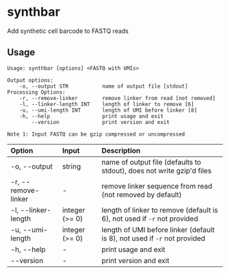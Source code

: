 # synthbar

Add synthetic cell barcode to FASTQ reads

## Usage

```
Usage: synthbar [options] <FASTQ with UMIs>

Output options:
    -o, --output STR           name of output file [stdout]
Processing Options:
    -r, --remove-linker        remove linker from read [not removed]
    -l, --linker-length INT    length of linker to remove [6]
    -u, --umi-length INT       length of UMI before linker [8]
    -h, --help                 print usage and exit
        --version              print version and exit

Note 1: Input FASTQ can be gzip compressed or uncompressed
```

|       Option        |     Input      | Description |
|:--------------------|:---------------|:------------|
| -o, --output        | string         | name of output file (defaults to stdout), does not write gzip'd files     |
| -r, --remove-linker | -              | remove linker sequence from read (not removed by default)                 |
| -l, --linker-length | integer (>= 0) | length of linker to remove (default is 6), not used if `-r` not provided  |
| -u, --umi-length    | integer (>= 0) | length of UMI before linker (default is 8), not used if `-r` not provided |
| -h, --help          | -              | print usage and exit                                                      |
| --version           | -              | print version and exit                                                    |
